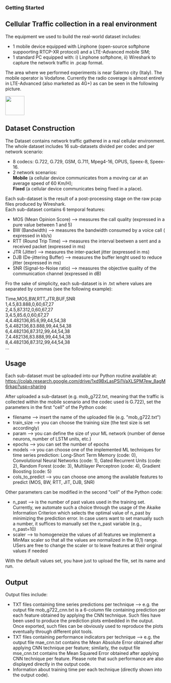 ### Getting Started

## Cellular Traffic collection in a real environment

The equipment we used to build the real-world dataset includes:
- 1 mobile device equipped with Linphone (open-source softphone suppoorting RTCP-XR protocol) and a LTE-Advanced mobile SIM;
- 1 standard PC equipped with: i) Linphone softphone, ii) Wireshark to capture the network traffic in .pcap format.

The area where we performed experiments is near Salerno city (Italy). The mobile operator is Vodafone. Currently the radio coverage is almost entirely in LTE-Advanced (also marketed as 4G+) as can be seen in the following picture.


<img src="[https://your-image-url.type](https://user-images.githubusercontent.com/16385982/189587559-d93204dd-02ac-44c0-9224-2c77752d4547.png)" width="60">

## Dataset Construction

The Dataset contains network traffic gathered in a real cellular environment.  
The whole dataset includes 16 sub-datasets divided per codec and per network scenario:
- 8 codecs: G.722, G.729, GSM, G.711, Mpeg4-16, OPUS, Speex-8, Speex-16.
- 2 network scenarios:  
   **Mobile** (a cellular device communicates from a moving car at an average speed of 60 Km/H);  
   **Fixed** (a cellular device communicates being fixed in a place).

Each sub-dataset is the result of a post-processing stage on the raw pcap files produced by Wireshark.  
Each sub-dataset contains 6 temporal features:
- MOS (Mean Opinion Score) --> measures the call quality (expressed in a pure value between 1 and 5)
- BW (Bandwidth) --> measures the bandwidth consumed by a voice call ( expressed in kb/s)
- RTT (Round Trip Time) --> measures the interval beetwen a sent and a received packet (expressed in ms)
- JTR (Jitter) --> measures the inter-packet jitter (expressed in ms)
- DJB (De-jittering Buffer) --> measures the buffer lenght used to reduce jitter (expressed in ms)
- SNR (Signal-to-Noise ratio) --> measures the objective quality of the communication channel (expressed in dB)

Fro the sake of simplicity, each sub-dataset is in .txt where values are separated by commas (see the following example): 

Time,MOS,BW,RTT,JTR,BUF,SNR  
1,4.5,83.888,0,60,67,27  
2,4.5,87.312,0,60,67,27  
3,4.5,85.6,0,60,67,27  
4,4.482136,85.6,99,44,54,38  
5,4.482136,83.888,99,44,54,38  
6,4.482136,87.312,99,44,54,38  
7,4.482136,83.888,99,44,54,38  
8,4.482136,87.312,99,44,54,38  
...

## Usage

Each sub-dataset must be uploaded into our Python routine available at:  
https://colab.research.google.com/drive/1xd9BxLasPSi1VaXLSPM7ew_8agM6rkap?usp=sharing

After uploaded a sub-dataset (e.g. mob_g722.txt, meaning that the traffic is collected within the mobile scenario and the codec used is G.722), set the parameters in the first "cell" of the Python code:  

- filename --> insert the name of the uploaded file (e.g. "mob_g722.txt")
- train_size --> you can choose the training size (the test size is set accordingly) 
- param --> you can define the size of your ML network (number of dense neurons, number of LSTM units, etc.)  
- epochs --> you can set the number of epochs  
- models --> you can choose one of the implemented ML techniques for time series prediction: Long-Short Term Memory (code: 0), Convolutional Neural Networks (code: 1), Gated Recurrent Units (code: 2), Random Forest (code: 3), Multilayer Perceptron (code: 4), Gradient Boosting (code: 5) 
- cols_to_predict --> you can choose one among the available features to predict (MOS, BW, RTT, JIT, DJB, SNR)

Other parameters can be modified in the second "cell" of the Python code:
- n_past --> is the number of past values used in the training set. Currently, we automate such a choice through the usage of the Akaike Information Criterion which selects the optimal value of n_past by minimizing the prediction error. In case users want to set manually such a number, it suffices to manually set the n_past variable (e.g., n_past=10)
- scaler --> to homogeneize the values of all features we implement a MinMax scaler so that all the values are normalized in the (0,1) range. USers are free to change the scaler or to leave features at their original values if needed

With the default values set, you have just to upload the file, set its name and run.

## Output

Output files include:  
- TXT files containing time series predictions per technique --> e.g. the output file mob_g722_cnn.txt is a 6-column file containing prediction per each feature obtained by applying the CNN technique. Such files have been used to produce the prediction plots embedded in the output. Once exported, such files can be obviously used to reproduce the plots eventually through different plot tools.  
- TXT files containing performance indicators per technique --> e.g. the output file mae_cnn.txt contains the Mean Absolute Error obtained after applying CNN technique per feature; similarly, the output file mse_cnn.txt contains the Mean Squared Error obtained after applying CNN technique per feature. Please note that such performance are also displayed directly in the output code.  
- Information about training time per each technique (directly shown into the output code). 

